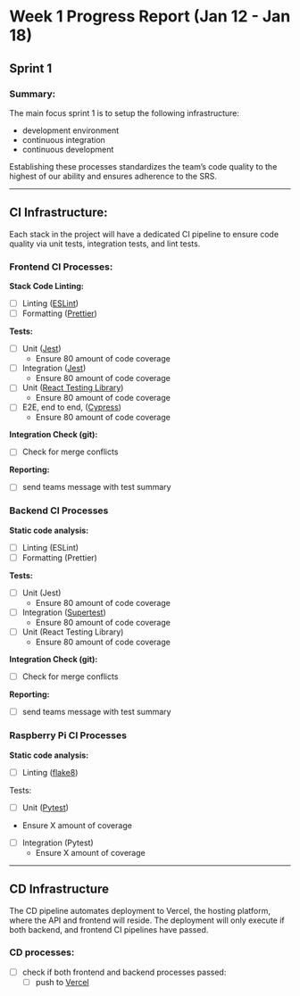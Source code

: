 # Week 1 Progress Report (Jan 12 - Jan 18)

## Sprint 1

### Summary:

The main focus sprint 1 is to setup the following infrastructure: 

- development environment
- continuous integration
- continuous development

Establishing these processes standardizes the team’s code quality to the highest of our ability and ensures adherence to the SRS.

---

## CI Infrastructure:

Each stack in the project will have a dedicated CI pipeline to ensure code quality via unit tests, integration tests, and lint tests. 

### Frontend CI Processes:

**Stack Code Linting:** 

- [ ]  Linting ([ESLint](https://eslint.org/))
- [ ]  Formatting ([Prettier](https://prettier.io/))

**Tests:**

- [ ]  Unit ([Jest](https://jestjs.io/))
    - Ensure 80 amount of code coverage
- [ ]  Integration ([Jest](https://jestjs.io/))
    - Ensure 80 amount of code coverage
- [ ]  Unit ([React Testing Library](https://testing-library.com/docs/react-testing-library/intro/))
    - Ensure 80 amount of code coverage
- [ ]  E2E, end to end, ([Cypress](https://www.cypress.io/))
    - Ensure 80 amount of code coverage

**Integration Check (git):**

- [ ]  Check for merge conflicts

**Reporting:**

- [ ]  send teams message with test summary

### Backend CI Processes

**Static code analysis:**

- [ ]  Linting (ESLint)
- [ ]  Formatting (Prettier)

**Tests:**

- [ ]  Unit (Jest)
    - Ensure 80 amount of code coverage
- [ ]  Integration ([Supertest](https://www.npmjs.com/package/supertest))
    - Ensure 80 amount of code coverage
- [ ]  Unit (React Testing Library)
    - Ensure 80 amount of code coverage

**Integration Check (git):**

- [ ]  Check for merge conflicts

**Reporting:**

- [ ]  send teams message with test summary

### Raspberry Pi CI Processes

**Static code analysis:**

- [ ]  Linting ([flake8](https://flake8.pycqa.org/))

Tests:

- [ ]  Unit ([Pytest](https://pytest.org/))
- Ensure X amount of coverage
- [ ]  Integration (Pytest)
    - Ensure X amount of coverage

---

## CD Infrastructure

The CD pipeline automates deployment to Vercel, the hosting platform, where the API and frontend will reside. The deployment will only execute if both backend, and frontend CI pipelines have passed. 

### CD processes:

- [ ]  check if both frontend and backend processes passed:
    - [ ]  push to [Vercel](https://vercel.com/)